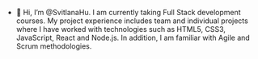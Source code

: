 - 👋 Hi, I’m @SvitlanaHu.
I am currently taking Full Stack development courses.
My project experience includes team and individual projects where I have worked with technologies such as HTML5, CSS3, JavaScript, React and Node.js.
In addition, I am familiar with Agile and Scrum methodologies.

<!---
SvitlanaHu/SvitlanaHu is a ✨ special ✨ repository because its `README.md` (this file) appears on your GitHub profile.
You can click the Preview link to take a look at your changes.
--->
